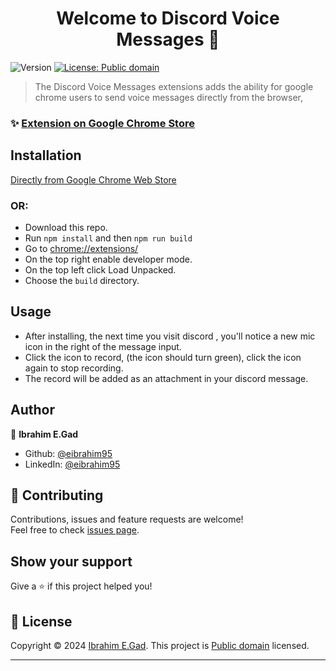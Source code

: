 

<h1 align="center">Welcome to Discord Voice Messages 👋</h1>
<p>
  <img alt="Version" src="https://img.shields.io/badge/version-0.2.1-blue.svg?cacheSeconds=2592000" />
  <a href="https://creativecommons.org/share-your-work/public-domain/" target="_blank">
    <img alt="License: Public domain" src="https://img.shields.io/badge/License-Public domain-yellow.svg" />
  </a>
</p>

> The Discord Voice Messages extensions adds the ability for google chrome users to send voice messages directly from the browser,

### ✨ [Extension on Google Chrome Store](https://chrome.google.com/webstore/detail/discord-voice-messages/emfegmjcadbmdcmdecepfkmhnenpnfip)


## Installation

[Directly from Google Chrome Web Store](https://chrome.google.com/webstore/detail/discord-voice-messages/emfegmjcadbmdcmdecepfkmhnenpnfip)
### OR:
- Download this repo.
- Run `npm install` and then `npm run build`
- Go to [chrome://extensions/](chrome://extensions/)
- On the top right enable developer mode.
- On the top left click Load Unpacked.
- Choose the `build` directory.

## Usage
- After installing, the next time you visit discord , you'll notice a new mic icon in the right of the message input.
- Click the icon to record, (the icon should turn green), click the icon again to stop recording.
- The record will be added as an attachment in your discord message.

## Author

👤 **Ibrahim E.Gad**

* Github: [@eibrahim95](https://github.com/eibrahim95)
* LinkedIn: [@eibrahim95](https://linkedin.com/in/eibrahim95)

## 🤝 Contributing

Contributions, issues and feature requests are welcome!<br />Feel free to check [issues page](https://github.com/eibrahim95/discord-voice-messages/issues).

## Show your support

Give a ⭐️ if this project helped you!

## 📝 License

Copyright © 2024 [Ibrahim E.Gad](https://github.com/eibrahim95). This project is [Public domain](https://creativecommons.org/share-your-work/public-domain/) licensed.

***
